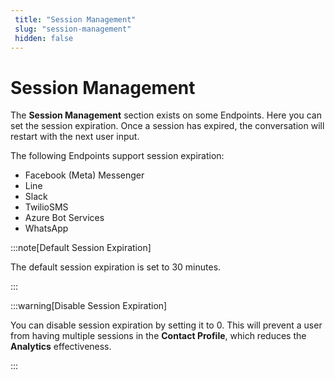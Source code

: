 ```yaml
---
 title: "Session Management" 
 slug: "session-management" 
 hidden: false 
---
```


# Session Management

The **Session Management** section exists on some Endpoints. Here you can set the session expiration. Once a session has expired, the conversation will restart with the next user input.

The following Endpoints support session expiration:

- Facebook (Meta) Messenger
- Line
- Slack
- TwilioSMS
- Azure Bot Services
- WhatsApp

:::note[Default Session Expiration]

  The default session expiration is set to 30 minutes.

:::

:::warning[Disable Session Expiration]

  You can disable session expiration by setting it to 0. This will prevent a user from having multiple sessions in the **Contact Profile**, which reduces the **Analytics** effectiveness.

:::

